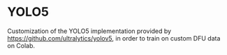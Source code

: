 # YOLO5
Customization of the YOLO5 implementation provided by https://github.com/ultralytics/yolov5, in order to train on custom DFU data on Colab.
